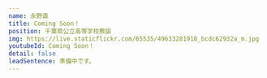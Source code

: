 ```yaml
---
name: 永野直
title: Coming Soon！
position: 千葉県公立高等学校教諭
img: https://live.staticflickr.com/65535/49633281918_bcdc62932a_m.jpg
youtubeId: Coming Soon！
detail: false
leadSentence: 準備中です。
---
```


